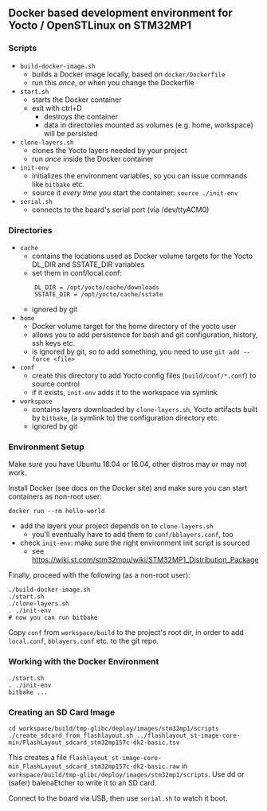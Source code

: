## Docker based development environment for Yocto / OpenSTLinux on STM32MP1

### Scripts
* `build-docker-image.sh`
    * builds a Docker image locally, based on `docker/Dockerfile`
    * run this *once*, or when you change the Dockerfile
* `start.sh`
    * starts the Docker container
    * exit with ctrl+D
      * destroys the container
      * data in directories mounted as volumes (e.g. home, workspace) will be persisted
* `clone-layers.sh`
    * clones the Yocto layers needed by your project
    * run *once* inside the Docker container
* `init-env`
    * initializes the environment variables, so you can issue commands like `bitbake` etc.
    * source it *every time* you start the container: `source ./init-env`
* `serial.sh`
    * connects to the board's serial port (via /dev/ttyACM0)

### Directories
* `cache`
    * contains the locations used as Docker volume targets for the Yocto
    DL_DIR and SSTATE_DIR variables
    * set them in conf/local.conf:
    ```
        DL_DIR = /opt/yocto/cache/downloads
        SSTATE_DIR = /opt/yocto/cache/sstate
    ```
    * ignored by git
* `home`
    * Docker volume target for the home directory of the yocto user
    * allows you to add persistence for bash and git configuration, history, ssh keys etc.
    * is ignored by git, so to add something, you need to use `git add --force <file>`
* `conf`
    * create this directory to add Yocto config files
    (`build/conf/*.conf`) to source control
    * if it exists, `init-env` adds it to the workspace via symlink
* `workspace`
    * contains layers downloaded by `clone-layers.sh`, Yocto artifacts built by
    `bitbake`, (a symlink to) the configuration directory etc.
    * ignored by git
  
### Environment Setup

Make sure you have Ubuntu 18.04 or 16.04, other distros may or may not work.

Install Docker (see docs on the Docker site) and make sure you can start
containers as non-root user:

```
docker run --rm hello-world
```

* add the layers your project depends on to `clone-layers.sh` 
  * you'll eventually have to add them to `conf/bblayers.conf`, too
* check `init-env`: make sure the right environment init script is sourced
  * see https://wiki.st.com/stm32mpu/wiki/STM32MP1_Distribution_Package


Finally, proceed with the following (as a non-root user):
```
./build-docker-image.sh
./start.sh
./clone-layers.sh
. ./init-env
# now you can run bitbake
```

Copy `conf` from `workspace/build` to the project's root dir, in order to add `local.conf`, `bblayers.conf` etc. to the git repo.

### Working with the Docker Environment


```
./start.sh
. ./init-env
bitbake ...
```

### Creating an SD Card Image

```
cd workspace/build/tmp-glibc/deploy/images/stm32mp1/scripts
./create_sdcard_from_flashlayout.sh ../flashlayout_st-image-core-min/FlashLayout_sdcard_stm32mp157c-dk2-basic.tsv
```

This creates a file `flashlayout_st-image-core-min_FlashLayout_sdcard_stm32mp157c-dk2-basic.raw`
in `workspace/build/tmp-glibc/deploy/images/stm32mp1/scripts`. Use dd or (safer)
balenaEtcher to write it to an SD card.

Connect to the board via USB, then use `serial.sh` to watch it boot.
